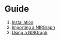 # Guide

1. [Installation](installation.md)
2. [Importing a NIRGraph](import.md)
3. [Using a NIRGraph](using.md)
